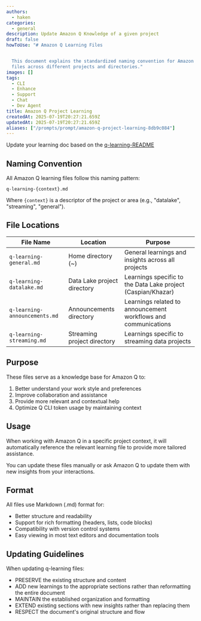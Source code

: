 ```yaml
---
authors:
  - haken
categories:
  - general
description: Update Amazon Q Knowledge of a given project
draft: false
howToUse: "# Amazon Q Learning Files


  This document explains the standardized naming convention for Amazon Q learning
  files across different projects and directories."
images: []
tags:
  - CLI
  - Enhance
  - Support
  - Chat
  - Dev Agent
title: Amazon Q Project Learning
createdAt: 2025-07-19T20:27:21.659Z
updatedAt: 2025-07-19T20:27:21.659Z
aliases: ["/prompts/prompt/amazon-q-project-learning-8db9c084"]
---
```


Update your learning doc based on the [q-learning-README](https://www.promptz.dev/rules/rule/amazon-q-learning-files-4a6f6cb8)

## Naming Convention

All Amazon Q learning files follow this naming pattern:

```
q-learning-{context}.md
```

Where `{context}` is a descriptor of the project or area (e.g., "datalake", "streaming", "general").

## File Locations

| File Name                     | Location                    | Purpose                                                        |
| ----------------------------- | --------------------------- | -------------------------------------------------------------- |
| `q-learning-general.md`       | Home directory (~)          | General learnings and insights across all projects             |
| `q-learning-datalake.md`      | Data Lake project directory | Learnings specific to the Data Lake project (Caspian/Khazar)   |
| `q-learning-announcements.md` | Announcements directory     | Learnings related to announcement workflows and communications |
| `q-learning-streaming.md`     | Streaming project directory | Learnings specific to streaming data projects                  |

## Purpose

These files serve as a knowledge base for Amazon Q to:

1. Better understand your work style and preferences
2. Improve collaboration and assistance
3. Provide more relevant and contextual help
4. Optimize Q CLI token usage by maintaining context

## Usage

When working with Amazon Q in a specific project context, it will automatically reference the relevant learning file to provide more tailored assistance.

You can update these files manually or ask Amazon Q to update them with new insights from your interactions.

## Format

All files use Markdown (.md) format for:

- Better structure and readability
- Support for rich formatting (headers, lists, code blocks)
- Compatibility with version control systems
- Easy viewing in most text editors and documentation tools

## Updating Guidelines

When updating q-learning files:

- PRESERVE the existing structure and content
- ADD new learnings to the appropriate sections rather than reformatting the entire document
- MAINTAIN the established organization and formatting
- EXTEND existing sections with new insights rather than replacing them
- RESPECT the document's original structure and flow
